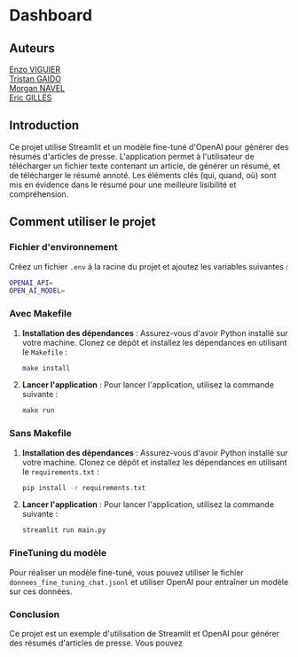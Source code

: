 # Dashboard

## Auteurs

[Enzo VIGUIER](https://github.com/enzo-viguier)  
[Tristan GAIDO](https://github.com/tristan-gaido)  
[Morgan NAVEL](https://github.com/MorganNavel)  
[Eric GILLES](https://github.com/eric-gilles)

## Introduction

Ce projet utilise Streamlit et un modèle fine-tuné d'OpenAI pour générer des résumés d'articles de presse. L'application
permet à l'utilisateur de télécharger un fichier texte contenant un article, de générer un résumé, et de télécharger le
résumé annoté. Les éléments clés (qui, quand, où) sont mis en évidence dans le résumé pour une meilleure lisibilité et
compréhension.

## Comment utiliser le projet

### Fichier d'environnement

Créez un fichier `.env` à la racine du projet et ajoutez les variables suivantes :

```bash
OPENAI_API=
OPEN_AI_MODEL=
```

### Avec Makefile

1. **Installation des dépendances** :
   Assurez-vous d'avoir Python installé sur votre machine. Clonez ce dépôt et installez les dépendances en utilisant le
   `Makefile` :
   ```bash
   make install

2. **Lancer l'application** :
    Pour lancer l'application, utilisez la commande suivante :
    ```bash
    make run
    ```
   
### Sans Makefile

1. **Installation des dépendances** :
   Assurez-vous d'avoir Python installé sur votre machine. Clonez ce dépôt et installez les dépendances en utilisant le
   `requirements.txt` :
   ```bash
   pip install -r requirements.txt
   ```
   
2. **Lancer l'application** :
    Pour lancer l'application, utilisez la commande suivante :
    ```bash
    streamlit run main.py
    ```

### FineTuning du modèle

Pour réaliser un modèle fine-tuné, vous pouvez utiliser le fichier `donnees_fine_tuning_chat.jsonl` et utiliser OpenAI pour entraîner un modèle sur ces données.


### Conclusion

Ce projet est un exemple d'utilisation de Streamlit et OpenAI pour générer des résumés d'articles de presse. Vous pouvez